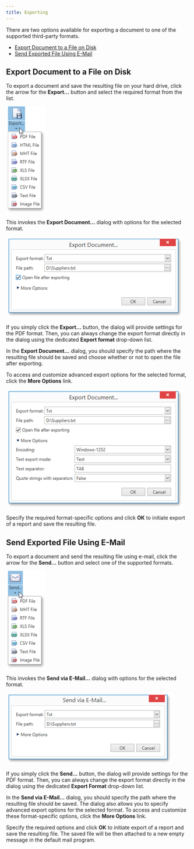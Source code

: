 ```yaml
---
title: Exporting
---
```

There are two options available for exporting a document to one of the supported third-party formats.
* [Export Document to a File on Disk](#export)
* [Send Exported File Using E-Mail](#send)

<a name="export"/>

## Export Document to a File on Disk
To export a document and save the resulting file on your hard drive, click the arrow for the **Export...** button and select the required format from the list.

![EUD_WpfPrintPreview_ExportButton](../../../../images/Img124135.png)

This invokes the **Export Document...** dialog with options for the selected format.

![WPFDesigner_ExportDocumentDialog](../../../../images/Img120186.png)

If you simply click the **Export...** button, the dialog will provide settings for the PDF format. Then, you can always change the export format directly in the dialog using the dedicated **Export format** drop-down list.

In the **Export Document...** dialog, you should specify the path where the resulting file should be saved and choose whether or not to open the file after exporting.

To access and customize advanced export options for the selected format, click the **More Options** link.

![WPFDesigner_AdvExportDocumentDialog](../../../../images/Img120187.png)

Specify the required format-specific options and click **OK** to initiate export of a report and save the resulting file.

<a name="send"/>

## Send Exported File Using E-Mail
To export a document and send the resulting file using e-mail, click the arrow for the **Send...** button and select one of the supported formats.

![EUD_WpfPrintPreview_SendButton](../../../../images/Img124136.png)

This invokes the **Send via E-Mail...** dialog with options for the selected format.

![WPFDesigner_SendDialog](../../../../images/Img124137.png)

If you simply click the **Send...** button, the dialog will provide settings for the PDF format. Then, you can always change the export format directly in the dialog using the dedicated **Export Format** drop-down list.

In the **Send via E-Mail...** dialog, you should specify the path where the resulting file should be saved. The dialog also allows you to specify advanced export options for the selected format. To access and customize these format-specific options, click the **More Options** link.

Specify the required options and click **OK** to initiate export of a report and save the resulting file. The saved file will be then attached to a new empty message in the default mail program.